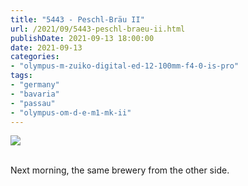```yaml
---
title: "5443 - Peschl-Bräu II"
url: /2021/09/5443-peschl-braeu-ii.html
publishDate: 2021-09-13 18:00:00
date: 2021-09-13
categories:
- "olympus-m-zuiko-digital-ed-12-100mm-f4-0-is-pro"
tags:
- "germany"
- "bavaria"
- "passau"
- "olympus-om-d-e-m1-mk-ii"
---
```

<div class="container">
<div class="center"><a target="_blank" href="https://d25zfm9zpd7gm5.cloudfront.net/1200x1200/2019/20190622_084950_lr.jpg"><img class="webfeedsFeaturedVisual" src="https://d25zfm9zpd7gm5.cloudfront.net/0600x0600/2019/20190622_084950_lr.jpg" /></a></div>
</div>
<br />

Next morning, the same brewery from the other side.
